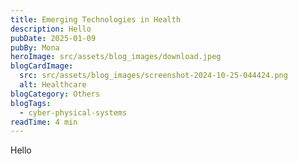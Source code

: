 ```yaml
---
title: Emerging Technologies in Health
description: Hello
pubDate: 2025-01-09
pubBy: Mona
heroImage: src/assets/blog_images/download.jpeg
blogCardImage:
  src: src/assets/blog_images/screenshot-2024-10-25-044424.png
  alt: Healthcare
blogCategory: Others
blogTags:
  - cyber-physical-systems
readTime: 4 min
---
```

Hello
